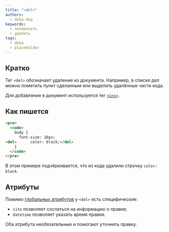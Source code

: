 ```yaml
---
title: "<del>"
authors:
  - doka-dog
keywords:
  - зачеркнуть
  - удалить
tags:
  - doka
  - placeholder
---
```


## Кратко

Тег `<del>` обозначает удаление из документа. Например, в списке дел можно пометить пункт сделанным или выделить удалённые части кода.

Для добавления в документ используется тег [`<ins>`](/html/ins).

## Как пишется

```html
<pre>
  <code>
    body {
      font-size: 16px;
<del>      color: black;</del>
    }
  </code>
</pre>
```

В этом примере подчёркивается, что из кода удалили строчку `color: black`.

## Атрибуты

Помимо [глобальных атрибутов](/html/global-attrs) у `<del>` есть специфические:

- `cite` позволяет сослаться на информацию о правке;
- `datetime` позволяет указать время правки.

Оба атрибута необязательные и помогают уточнить правку.
